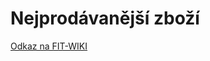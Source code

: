 # Nejprodávanější zboží
[Odkaz na FIT-WIKI][wiki]


[wiki]: https://www.fit-wiki.cz/%C5%A1kola/p%C5%99edm%C4%9Bty/bi-pa1/pa1_%C3%BAkol_05.2_zs2122